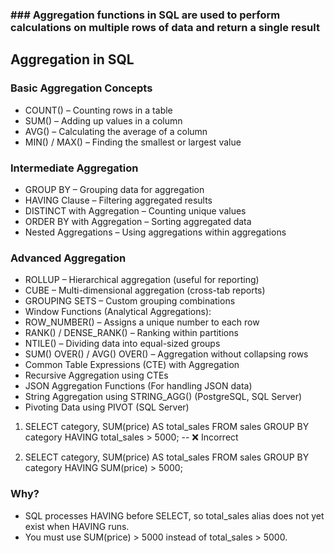 ### ### Aggregation functions in SQL are used to perform calculations on multiple rows of data and return a single result

## Aggregation in SQL
### Basic Aggregation Concepts

- COUNT() – Counting rows in a table
- SUM() – Adding up values in a column
- AVG() – Calculating the average of a column
- MIN() / MAX() – Finding the smallest or largest value

### Intermediate Aggregation

- GROUP BY – Grouping data for aggregation
- HAVING Clause – Filtering aggregated results
- DISTINCT with Aggregation – Counting unique values
- ORDER BY with Aggregation – Sorting aggregated data
- Nested Aggregations – Using aggregations within aggregations

### Advanced Aggregation

- ROLLUP – Hierarchical aggregation (useful for reporting)
- CUBE – Multi-dimensional aggregation (cross-tab reports)
- GROUPING SETS – Custom grouping combinations
- Window Functions (Analytical Aggregations):
- ROW_NUMBER() – Assigns a unique number to each row
- RANK() / DENSE_RANK() – Ranking within partitions
- NTILE() – Dividing data into equal-sized groups
- SUM() OVER() / AVG() OVER() – Aggregation without collapsing rows
- Common Table Expressions (CTE) with Aggregation
- Recursive Aggregation using CTEs
- JSON Aggregation Functions (For handling JSON data)
- String Aggregation using STRING_AGG() (PostgreSQL, SQL Server)
- Pivoting Data using PIVOT (SQL Server)


1. SELECT category, SUM(price) AS total_sales
   FROM sales
   GROUP BY category
   HAVING total_sales > 5000;  -- ❌ Incorrect

2. SELECT category, SUM(price) AS total_sales
   FROM sales
   GROUP BY category
   HAVING SUM(price) > 5000;


### Why?
- SQL processes HAVING before SELECT, so total_sales alias does not yet exist when HAVING runs.
- You must use SUM(price) > 5000 instead of total_sales > 5000.